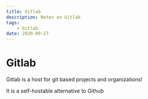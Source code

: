 ```yaml
---
title: Gitlab
description: Notes on Gitlab
tags: 
    - Gitlab
date: 2020-09-27
---
```


# Gitlab


Gitlab is a host for git based projects and organizations!

It is a self-hostable alternative to Github
    